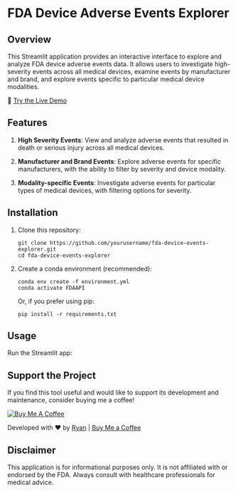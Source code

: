 # FDA Device Adverse Events Explorer

## Overview

This Streamlit application provides an interactive interface to explore and analyze FDA device adverse events data. It allows users to investigate high-severity events across all medical devices, examine events by manufacturer and brand, and explore events specific to particular medical device modalities.

🚀 [Try the Live Demo](https://fda-devices.streamlit.app/)

## Features

1. **High Severity Events**: View and analyze adverse events that resulted in death or serious injury across all medical devices.

2. **Manufacturer and Brand Events**: Explore adverse events for specific manufacturers, with the ability to filter by severity and device modality.

3. **Modality-specific Events**: Investigate adverse events for particular types of medical devices, with filtering options for severity.

## Installation

1. Clone this repository:
   ```
   git clone https://github.com/yourusername/fda-device-events-explorer.git
   cd fda-device-events-explorer
   ```

2. Create a conda environment (recommended):
   ```
   conda env create -f environment.yml
   conda activate FDAAPI
   ```

   Or, if you prefer using pip:
   ```
   pip install -r requirements.txt
   ```

## Usage

Run the Streamlit app:

## Support the Project

If you find this tool useful and would like to support its development and maintenance, consider buying me a coffee!

[![Buy Me A Coffee](https://www.buymeacoffee.com/assets/img/custom_images/orange_img.png)](https://buymeacoffee.com/skidad75)

Developed with ❤️ by [Ryan](https://github.com/skidad75) | [Buy Me a Coffee](https://buymeacoffee.com/skidad75)

## Disclaimer

This application is for informational purposes only. It is not affiliated with or endorsed by the FDA. Always consult with healthcare professionals for medical advice.